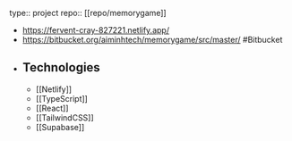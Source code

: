 type:: project
repo:: [[repo/memorygame]]

- https://fervent-cray-827221.netlify.app/
- https://bitbucket.org/aiminhtech/memorygame/src/master/ #Bitbucket
- ## Technologies
	- [[Netlify]]
	- [[TypeScript]]
	- [[React]]
	- [[TailwindCSS]]
	- [[Supabase]]